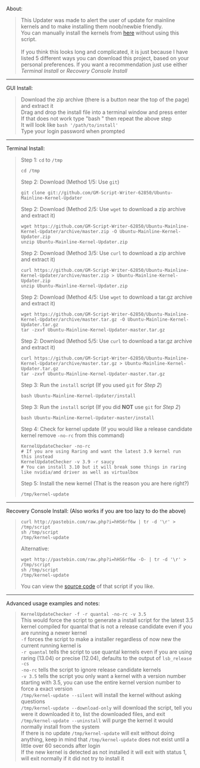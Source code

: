 <!--
   I suggest reading this on the webpage at github:
   https://github.com/GM-Script-Writer-62850/Ubuntu-Mainline-Kernel-Updater#readme
-->
About:<blockquote>
This Updater was made to alert the user of update for mainline kernels and to make installing them noob/newbie friendly.<br>
You can manually install the kernels from <a target="_blank" href="http://kernel.ubuntu.com/~kernel-ppa/mainline/?C=N;O=D">here</a> without using this script.<br>
<br>
If you think this looks long and complicated, it is just because I have listed 5 different ways you can download this project, based on your personal preferences. If you want a recommendation just use either <i>Terminal Install</i> or <i>Recovery Console Install</i></blockquote>
<hr>
GUI Install:<blockquote>
Download the zip archive (there is a button near the top of the page) and extract it<br>
Drag and drop the install file into a terminal window and press enter<br>
If that does not work type "bash " then repeat the above step<br>
It will look like <code>bash '/path/to/install'</code><br>
Type your login password when prompted
</blockquote>
<hr>
Terminal Install:<br>
<blockquote>
Step 1: <code>cd</code> to <code>/tmp</code><br>
<pre><code>cd /tmp</code></pre>

Step 2: Download (Method 1/5: Use <code>git</code>)
<pre><code>git clone git://github.com/GM-Script-Writer-62850/Ubuntu-Mainline-Kernel-Updater</code></pre>

Step 2: Download (Method 2/5: Use <code>wget</code> to download a zip archive and extract it)
<pre><code>wget https://github.com/GM-Script-Writer-62850/Ubuntu-Mainline-Kernel-Updater/archive/master.zip -O Ubuntu-Mainline-Kernel-Updater.zip
unzip Ubuntu-Mainline-Kernel-Updater.zip</code></pre>

Step 2: Download (Method 3/5: Use <code>curl</code> to download a zip archive and extract it)
<pre><code>curl https://github.com/GM-Script-Writer-62850/Ubuntu-Mainline-Kernel-Updater/archive/master.zip > Ubuntu-Mainline-Kernel-Updater.zip
unzip Ubuntu-Mainline-Kernel-Updater.zip</code></pre>

Step 2: Download (Method 4/5: Use <code>wget</code> to download a tar.gz archive and extract it)
<pre><code>wget https://github.com/GM-Script-Writer-62850/Ubuntu-Mainline-Kernel-Updater/archive/master.tar.gz -O Ubuntu-Mainline-Kernel-Updater.tar.gz
tar -zxvf Ubuntu-Mainline-Kernel-Updater-master.tar.gz</code></pre>

Step 2: Download (Method 5/5: Use <code>curl</code> to download a tar.gz archive and extract it)
<pre><code>curl https://github.com/GM-Script-Writer-62850/Ubuntu-Mainline-Kernel-Updater/archive/master.tar.gz > Ubuntu-Mainline-Kernel-Updater.tar.gz
tar -zxvf Ubuntu-Mainline-Kernel-Updater-master.tar.gz</code></pre>

Step 3: Run the <code>install</code> script (If you used <code>git</code> for <i>Step 2</i>)
<pre><code>bash Ubuntu-Mainline-Kernel-Updater/install</code></pre>

Step 3: Run the <code>install</code> script (If you did <b>NOT</b> use <code>git</code> for <i>Step 2</i>)
<pre><code>bash Ubuntu-Mainline-Kernel-Updater-master/install</code></pre>

Step 4: Check for kernel update (If you would like a release candidate kernel remove <code>-no-rc</code> from this command)
<pre><code>KernelUpdateChecker -no-rc
# If you are using Raring and want the latest 3.9 kernel run this instead
KernelUpdateChecker -v 3.9 -r saucy
# You can install 3.10 but it will break some things in raring like nvidia/amd driver as well as virtualbox
</code></pre>

Step 5: Install the new kernel (That is the reason you are here right?)
<pre><code>/tmp/kernel-update</code></pre>
</blockquote>
<hr>
Recovery Console Install: (Also works if you are too lazy to do the above)<blockquote>
<pre><code>curl http://pastebin.com/raw.php?i=hHS6rf6w | tr -d '\r' > /tmp/script
sh /tmp/script
/tmp/kernel-update</code></pre>
Alternative:
<pre><code>wget http://pastebin.com/raw.php?i=hHS6rf6w -O- | tr -d '\r' > /tmp/script
sh /tmp/script
/tmp/kernel-update</code></pre>
You can view the <a target="_blank" href="http://pastebin.com/hHS6rf6w">source code</a> of that script if you like.<br>
</blockquote>
<hr>
Advanced usage examples and notes:<blockquote>
<code>KernelUpdateChecker -f -r quantal -no-rc -v 3.5</code><br>
This would force the script to generate a install script for the latest 3.5 kernel compiled for quantal that is not a release candidate even if you are running a newer kernel<br>
<code>-f</code> forces the script to make a installer regardless of now new the current running kernel is<br>
<code>-r quantal</code> tells the script to use quantal kernels even if you are using raring (13.04) or precise (12.04), defaults to the output of <code>lsb_release -cs</code><br>
<code>-no-rc</code> tells the script to ignore release candidate kernels<br>
<code>-v 3.5</code> tells the script you only want a kernel with a version number starting with 3.5, you can use the entire kernel version number to force a exact version<br>
<code>/tmp/kernel-update --silent</code> will install the kernel without asking questions<br>
<code>/tmp/kernel-update --download-only</code> will download the script, tell you were it downloaded it to, list the downloaded files, and exit<br>
<code>/tmp/kernel-update --uninstall</code> will purge the kernel it would normally install from the system<br>
If there is no update <code>/tmp/kernel-update</code> will exit without doing anything, keep in mind that <code>/tmp/kernel-update</code> does not exist until a little over 60 seconds after login<br>
If the new kernel is detected as not installed it will exit with status 1, will exit normally if it did not try to install it
</blockquote>
